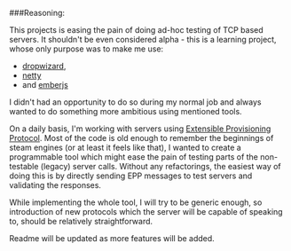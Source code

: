 ###Reasoning:

This projects is easing the pain of doing ad-hoc testing of TCP based servers. It shouldn't be even considered alpha - this is a learning project, whose only purpose was to make me use:

* [dropwizard](http://www.dropwizard.io/),
* [netty](http://netty.io/)
* and [emberjs](http://emberjs.com/)

I didn't had an opportunity to do so during my normal job and always wanted to do something more ambitious using mentioned tools.

On a daily basis, I'm working with servers using [Extensible Provisioning Protocol](http://tools.ietf.org/html/rfc5730). Most of the code is old enough to remember the beginnings of steam engines (or at least it feels like that), I wanted to create a programmable tool which might ease the pain of testing parts of the non-testable (legacy) server calls. Without any refactorings, the easiest way of doing this is by directly sending EPP messages to test servers and validating the responses.

While implementing the whole tool, I will try to be generic enough, so introduction of new protocols which the server will be capable of speaking to, should be relatively straightforward.

Readme will be updated as more features will be added.
